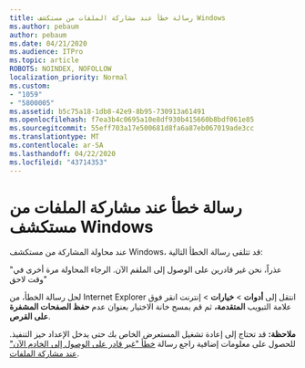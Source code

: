 ```yaml
---
title: رسالة خطأ عند مشاركة الملفات من مستكشف Windows
ms.author: pebaum
author: pebaum
ms.date: 04/21/2020
ms.audience: ITPro
ms.topic: article
ROBOTS: NOINDEX, NOFOLLOW
localization_priority: Normal
ms.custom:
- "1059"
- "5800005"
ms.assetid: b5c75a18-1db8-42e9-8b95-730913a61491
ms.openlocfilehash: f7ea3b4c0695a10e8df930b415660b8bdf061e85
ms.sourcegitcommit: 55eff703a17e500681d8fa6a87eb067019ade3cc
ms.translationtype: MT
ms.contentlocale: ar-SA
ms.lasthandoff: 04/22/2020
ms.locfileid: "43714353"
---
```

# <a name="error-message-when-sharing-files-from-windows-explorer"></a>رسالة خطأ عند مشاركة الملفات من مستكشف Windows

عند محاولة المشاركة من مستكشف Windows، قد تتلقى رسالة الخطأ التالية:
  
"عذراً، نحن غير قادرين على الوصول إلى الملقم الآن. الرجاء المحاولة مرة أخرى في وقت لاحق"
  
لحل رسالة الخطأ، من Internet Explorer انتقل إلى **أدوات** \> **خيارات** \> إنترنت انقر فوق علامة التبويب **المتقدمة،** ثم قم بمسح خانة الاختيار بعنوان عدم **حفظ الصفحات المشفرة على القرص**.
  
 **ملاحظة:** قد تحتاج إلى إعادة تشغيل المستعرض الخاص بك حتى يدخل الإعداد حيز التنفيذ. للحصول على معلومات إضافية راجع رسالة [خطأ "غير قادر على الوصول إلى الخادم الآن" عند مشاركة الملفات](https://go.microsoft.com/fwlink/?linkid=2022914).
  